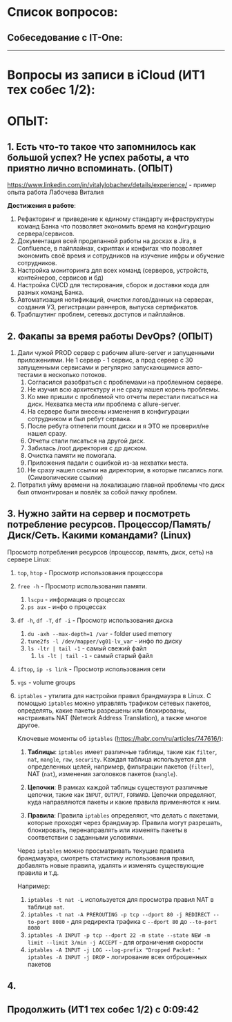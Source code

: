 # Список вопросов:

## Собеседование с IT-One:

-----------------------

# Вопросы из записи в iCloud (ИТ1 тех собес 1/2):

# ОПЫТ:

## 1. Есть что-то такое что запомнилось как большой успех? Не успех работы, а что приятно лично вспоминать. (ОПЫТ)
https://www.linkedin.com/in/vitalylobachev/details/experience/ - пример опыта работа Лабочева Виталия

**Достижения в работе**:

1. Рефакторинг и приведение к единому стандарту инфраструктуры команд Банка что позволяет экономить время на конфигурацию сервера/сервисов.
2. Документация всей проделанной работы на досках в Jira, в Confluence, в пайплайнах, скриптах и конфигах что позволяет экономить своё время и сотрудников на изучение инфры и обучение сотрудников.
3. Настройка мониторинга для всех команд (серверов, устройств, контейнеров, сервисов и бд)
4. Настройка CI/CD для тестирования, сборок и доставки кода для разных команд Банка.
5. Автоматизация нотификаций, очистки логов/данных на серверах, создания УЗ, регистрации раннеров, выпуска сертификатов.
6. Траблшутинг проблем, сетевых доступов и пайплайнов.

## 2. Факапы за время работы DevOps? (ОПЫТ)

1. Дали чужой PROD сервер с рабочим allure-server и запущенными приложениями. Не 1 сервер - 1 сервис, а прод сервер с 30 запущенными сервисами и регулярно запускающимися авто-тестами в несколько потоков.
    1. Согласился разобраться с проблемами на проблемном сервере.
    2. Не изучил всю архитектуру и не сразу нашел корень проблемы.
    3. Ко мне пришли с проблемой что отчеты перестали писаться на диск. Нехватка места или проблема с allure-server.
    4. На сервере были внесены изменения в конфигурации сотрудником и был ребут сервака.
    5. После ребута отлетели mount диски и я ЭТО не проверил/не нашел сразу.
    6. Отчеты стали писаться на другой диск. 
    7. Забилась /root директория с др диском. 
    8. Очистка памяти не помогала.
    9. Приложения падали с ошибкой из-за нехватки места.
    10. Не сразу нашел ссылки на директории, в которые писались логи. (Символические ссылки)
2. Потратил уйму времени на локализацию главной проблемы что диск был отмонтирован и повлёк за собой пачку проблем.

## 3. Нужно зайти на сервер и посмотреть потребление ресурсов. Процессор/Память/Диск/Сеть. Какими командами? (Linux)

Просмотр потребления ресурсов (процессор, память, диск, сеть) на сервере Linux:

1. `top`, `htop` - Просмотр использования процессора

2. `free -h` - Просмотр использования памяти. 
    1. `lscpu` - информация о процессах
    2. `ps aux` - инфо о процессах

3. `df -h`, `df -T`, `df -i` - Просмотр использования диска
    1. `du -axh --max-depth=1 /var` - folder used memory
    2. `tune2fs -l /dev/mapper/vg01-lv_var` - инфо по диску
    3. `ls -ltr | tail -1` - самый свежий файл
        1. `ls -lt | tail -1` - самый старый файл

4. `iftop`, `ip -s link` - Просмотр использования сети

5. `vgs` - volume groups

6. `iptables` - утилита для настройки правил брандмауэра в Linux. С помощью `iptables` можно управлять трафиком сетевых пакетов, определять, какие пакеты разрешены или блокированы, настраивать NAT (Network Address Translation), а также многое другое.

    Ключевые моменты об `iptables` (https://habr.com/ru/articles/747616/):

    1. **Таблицы**: `iptables` имеет различные таблицы, такие как `filter`, `nat`, `mangle`, `raw`, `security`. Каждая таблица используется для определенных целей, например, фильтрации пакетов (`filter`), NAT (`nat`), изменения заголовков пакетов (`mangle`).

    2. **Цепочки**: В рамках каждой таблицы существуют различные цепочки, такие как `INPUT`, `OUTPUT`, `FORWARD`. Цепочки определяют, куда направляются пакеты и какие правила применяются к ним.

    3. **Правила**: Правила `iptables` определяют, что делать с пакетами, которые проходят через брандмауэр. Правила могут разрешать, блокировать, перенаправлять или изменять пакеты в соответствии с заданными условиями.

    Через `iptables` можно просматривать текущие правила брандмауэра, смотреть статистику использования правил, добавлять новые правила, удалять и изменять существующие правила и т.д. 

    Например:

    1. `iptables -t nat -L` используется для просмотра правил NAT в таблице `nat`.
    2. `iptables -t nat -A PREROUTING -p tcp --dport 80 -j REDIRECT --to-port 8080` - для редиректа трафика с `--dport 80` до `--to-port 8080`
    3. `iptables -A INPUT -p tcp --dport 22 -m state --state NEW -m limit --limit 3/min -j ACCEPT` - для ограничения скорости
    4. `iptables -A INPUT -j LOG --log-prefix "Dropped Packet: " iptables -A INPUT -j DROP` - логирование всех отброшенных пакетов


## 4. 












## Продолжить (ИТ1 тех собес 1/2) с 0:09:42